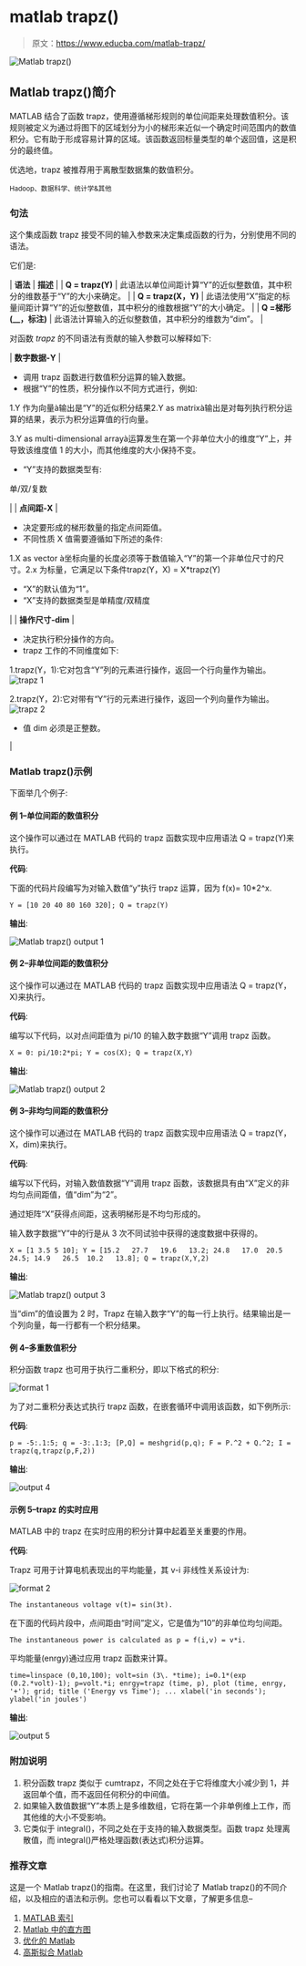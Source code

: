 # matlab trapz()

> 原文：<https://www.educba.com/matlab-trapz/>

![Matlab trapz()](img/e72fcceb8f36c019b6368d6984437e39.png)



## Matlab trapz()简介

MATLAB 结合了函数 trapz，使用遵循梯形规则的单位间距来处理数值积分。该规则被定义为通过将图下的区域划分为小的梯形来近似一个确定时间范围内的数值积分。它有助于形成容易计算的区域。该函数返回标量类型的单个返回值，这是积分的最终值。

优选地，trapz 被推荐用于离散型数据集的数值积分。

<small>Hadoop、数据科学、统计学&其他</small>

### 句法

这个集成函数 trapz 接受不同的输入参数来决定集成函数的行为，分别使用不同的语法。

它们是:

| **语法** | **描述** |
| **Q = trapz(Y)** | 此语法以单位间距计算“Y”的近似整数值，其中积分的维数基于“Y”的大小来确定。 |
| **Q = trapz(X，Y)** | 此语法使用“X”指定的标量间距计算“Y”的近似整数值，其中积分的维数根据“Y”的大小确定。 |
| **Q =梯形(__，标注)** | 此语法计算输入的近似整数值，其中积分的维数为“dim”。 |

对函数 *trapz* 的不同语法有贡献的输入参数可以解释如下:

| **数字数据-Y** | 

*   调用 trapz 函数进行数值积分运算的输入数据。
*   根据“Y”的性质，积分操作以不同方式进行，例如:

1.Y 作为向量à输出是“Y”的近似积分结果2.Y as matrixà输出是对每列执行积分运算的结果，表示为积分运算值的行向量。

3.Y as multi-dimensional arrayà运算发生在第一个非单位大小的维度“Y”上，并导致该维度值 1 的大小，而其他维度的大小保持不变。

*   “Y”支持的数据类型有:

单/双/复数

 |
| **点间距-X** | 

*   决定要形成的梯形数量的指定点间距值。
*   不同性质 X 值需要遵循如下所述的条件:

1.X as vector à坐标向量的长度必须等于数值输入“Y”的第一个非单位尺寸的尺寸。2.x 为标量，它满足以下条件trapz(Y，X) = X*trapz(Y)

*   “X”的默认值为“1”。
*   “X”支持的数据类型是单精度/双精度

 |
| **操作尺寸-dim** | 

*   决定执行积分操作的方向。
*   trapz 工作的不同维度如下:

1.trapz(Y，1):它对包含“Y”列的元素进行操作，返回一个行向量作为输出。![trapz 1](img/28dfab9104b6382d6635d9bd1c621dd5.png)



2.trapz(Y，2):它对带有“Y”行的元素进行操作，返回一个列向量作为输出。![trapz 2](img/19ce8d6b0b65ec17f7d7b435c8707465.png)



*   值 dim 必须是正整数。

 |

### Matlab trapz()示例

下面举几个例子:

#### 例 1–单位间距的数值积分

这个操作可以通过在 MATLAB 代码的 trapz 函数实现中应用语法 Q = trapz(Y)来执行。

**代码**:

下面的代码片段编写为对输入数值“y”执行 trapz 运算，因为 f(x)= 10*2^x.

`Y = [10 20 40 80 160 320];
Q = trapz(Y)`

**输出**:

![Matlab trapz() output 1](img/e58920772b81798f095f8ec11d11bfd3.png)



#### 例 2–非单位间距的数值积分

这个操作可以通过在 MATLAB 代码的 trapz 函数实现中应用语法 Q = trapz(Y，X)来执行。

**代码**:

编写以下代码，以对点间距值为 pi/10 的输入数字数据“Y”调用 trapz 函数。

`X = 0: pi/10:2*pi;
Y = cos(X);
Q = trapz(X,Y)`

**输出**:

![Matlab trapz() output 2](img/c78ec0e61216579a89861e8de2d8e668.png)



#### 例 3–非均匀间距的数值积分

这个操作可以通过在 MATLAB 代码的 trapz 函数实现中应用语法 Q = trapz(Y，X，dim)来执行。

**代码**:

编写以下代码，对输入数值数据“Y”调用 trapz 函数，该数据具有由“X”定义的非均匀点间距值，值“dim”为“2”。

通过矩阵“X”获得点间距，这表明梯形是不均匀形成的。

输入数字数据“Y”中的行是从 3 次不同试验中获得的速度数据中获得的。

`X = [1 3.5 5 10];
Y = [15.2   27.7   19.6   13.2;
24.8   17.0  20.5   24.5;
14.9   26.5  10.2   13.8];
Q = trapz(X,Y,2)`

**输出**:

![Matlab trapz() output 3](img/6bd7e3e30d22d1e244c28ac2dd7f98a2.png)



当“dim”的值设置为 2 时，Trapz 在输入数字“Y”的每一行上执行。结果输出是一个列向量，每一行都有一个积分结果。

#### 例 4–多重数值积分

积分函数 trapz 也可用于执行二重积分，即以下格式的积分:

![format 1](img/ccbfd4c685a11b8cf4a8c4946b3711d6.png)



为了对二重积分表达式执行 trapz 函数，在嵌套循环中调用该函数，如下例所示:

**代码**:

`p = -5:.1:5;
q = -3:.1:3;
[P,Q] = meshgrid(p,q);
F = P.^2 + Q.^2;
I = trapz(q,trapz(p,F,2))`

**输出**:

![output 4](img/b99d0b21e18072cab223b9549aec9459.png)



#### 示例 5–trapz 的实时应用

MATLAB 中的 trapz 在实时应用的积分计算中起着至关重要的作用。

**代码**:

Trapz 可用于计算电机表现出的平均能量，其 v-i 非线性关系设计为:

![format 2](img/b10dea6eef8516bbb910a5681cda3812.png)



`The instantaneous voltage v(t)= sin(3t).`

在下面的代码片段中，点间距由“时间”定义，它是值为“10”的非单位均匀间距。

`The instantaneous power is calculated as p = f(i,v) = v*i.`

平均能量(enrgy)通过应用 trapz 函数来计算。

`time=linspace (0,10,100);
volt=sin (3\. *time); i=0.1*(exp (0.2.*volt)-1); p=volt.*i;
enrgy=trapz (time, p), plot (time, enrgy, '+'); grid; title ('Energy vs Time'); ...
xlabel('in seconds'); ylabel('in joules')`

**输出**:

![output 5](img/2d33e9700e549057c95a1990c31a383c.png)



### 附加说明

1.  积分函数 trapz 类似于 cumtrapz，不同之处在于它将维度大小减少到 1，并返回单个值，而不返回任何积分的中间值。
2.  如果输入数值数据“Y”本质上是多维数组，它将在第一个非单例维上工作，而其他维的大小不受影响。
3.  它类似于 integral()，不同之处在于支持的输入数据类型。函数 trapz 处理离散值，而 integral()严格处理函数(表达式)积分运算。

### 推荐文章

这是一个 Matlab trapz()的指南。在这里，我们讨论了 Matlab trapz()的不同介绍，以及相应的语法和示例。您也可以看看以下文章，了解更多信息–

1.  [MATLAB 索引](https://www.educba.com/matlab-indexing/)
2.  [Matlab 中的直方图](https://www.educba.com/histogram-in-matlab/)
3.  [优化的 Matlab](https://www.educba.com/optimset-matlab/)
4.  [高斯拟合 Matlab](https://www.educba.com/gaussian-fit-matlab/)





